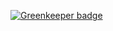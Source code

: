 
[![Greenkeeper badge](https://badges.greenkeeper.io/haggholm/package-info.svg)](https://greenkeeper.io/)
